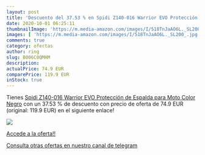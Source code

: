 ```yaml
---
layout: post
title: 'Descuento del 37.53 % en Spidi Z140-016 Warrior EVO Protección de'
date: 2020-10-01 06:25:11
thumbnailImage: 'https://m.media-amazon.com/images/I/518TnJaAO6L._SL200_.jpg'
images: [ 'https://m.media-amazon.com/images/I/518TnJaAO6L._SL200_.jpg' ]
comments: true
category: ofertas
author: ring
slug: B006C0QMHM
description:
actualPrice: 74.9 EUR
comparePrice: 119.9 EUR
inStock: true
---
```


Tienes [Spidi Z140-016 Warrior EVO Protección de Espalda para Moto  Color Negro](https://www.amazon.com/dp/B006C0QMHM/?tag=redken08-20) con un 37.53 % de descuento con precio de oferta de 74.9 EUR (original: 119.9 EUR) en el siguiente enlace!

[![](https://m.media-amazon.com/images/I/518TnJaAO6L._SL200_.jpg)](https://www.amazon.com/dp/B006C0QMHM/?tag=redken08-20)

[Accede a la oferta!!](https://www.amazon.com/dp/B006C0QMHM/?tag=redken08-20)

[Consulta otras ofertas en nuestro canal de telegram](https://t.me/s/ofertas25)
